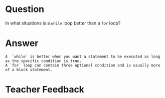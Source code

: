 # Question
In what situations is a `while` loop better than a `for` loop?

# Answer
    A  `while` is better when you want a statement to be executed as long as the specific condition is true. 
    A `for` loop can contain three optional condition and is usually more of a block statement. 

# Teacher Feedback
